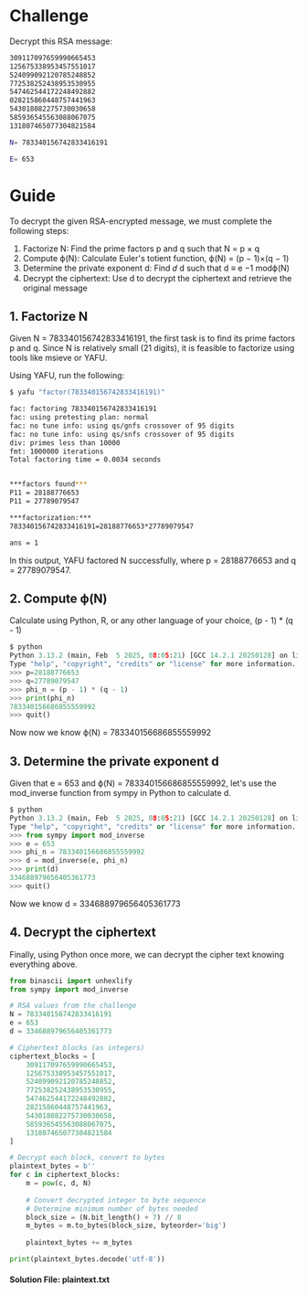 # Challenge
Decrypt this RSA message:
```bash
309117097659990665453
125675338953457551017
524099092120785248852
772538252438953530955
547462544172248492882
028215860448757441963
543018082275730030658
585936545563088067075
131807465077304821584

N= 783340156742833416191

E= 653
```

# Guide

To decrypt the given RSA-encrypted message, we must complete the following steps:
1. Factorize N: Find the prime factors p and q such that N = p × q
2. Compute ϕ(N): Calculate Euler's totient function, ϕ(N) = (p − 1)×(q − 1)
3. Determine the private exponent d: Find 𝑑 d such that d ≡ e −1 modϕ(N)
4. Decrypt the ciphertext: Use d to decrypt the ciphertext and retrieve the original message


## 1. Factorize N

Given N = 783340156742833416191, the first task is to find its prime factors p and q. Since N is relatively small (21 digits), it is feasible to factorize using tools like msieve or YAFU.

Using YAFU, run the following:
```bash
$ yafu "factor(783340156742833416191)"

fac: factoring 783340156742833416191
fac: using pretesting plan: normal
fac: no tune info: using qs/gnfs crossover of 95 digits
fac: no tune info: using qs/snfs crossover of 95 digits
div: primes less than 10000
fmt: 1000000 iterations
Total factoring time = 0.0034 seconds


***factors found***
P11 = 28188776653
P11 = 27789079547

***factorization:***
783340156742833416191=28188776653*27789079547

ans = 1
```

In this output, YAFU factored N successfully, where p = 28188776653 and q = 27789079547.


## 2. Compute ϕ(N)
Calculate using Python, R, or any other language of your choice, (p - 1) * (q - 1)

```python
$ python
Python 3.13.2 (main, Feb  5 2025, 08:05:21) [GCC 14.2.1 20250128] on linux
Type "help", "copyright", "credits" or "license" for more information.
>>> p=28188776653
>>> q=27789079547
>>> phi_n = (p - 1) * (q - 1)
>>> print(phi_n)
783340156686855559992
>>> quit()
```

Now now we know ϕ(N) = 783340156686855559992


## 3. Determine the private exponent d
Given that e = 653 and ϕ(N) = 783340156686855559992, let's use the mod_inverse function from sympy in Python to calculate d.

```python
$ python
Python 3.13.2 (main, Feb  5 2025, 08:05:21) [GCC 14.2.1 20250128] on linux
Type "help", "copyright", "credits" or "license" for more information.
>>> from sympy import mod_inverse
>>> e = 653
>>> phi_n = 783340156686855559992
>>> d = mod_inverse(e, phi_n)
>>> print(d)
334688979656405361773
>>> quit()
```

Now we know d = 334688979656405361773


## 4. Decrypt the ciphertext
Finally, using Python once more, we can decrypt the cipher text knowing everything above.

```python
from binascii import unhexlify
from sympy import mod_inverse

# RSA values from the challenge
N = 783340156742833416191
e = 653
d = 334688979656405361773

# Ciphertext blocks (as integers)
ciphertext_blocks = [
    309117097659990665453,
    125675338953457551017,
    524099092120785248852,
    772538252438953530955,
    547462544172248492882,
    28215860448757441963,
    543018082275730030658,
    585936545563088067075,
    131807465077304821584
]

# Decrypt each block, convert to bytes
plaintext_bytes = b''
for c in ciphertext_blocks:
    m = pow(c, d, N)
    
    # Convert decrypted integer to byte sequence
    # Determine minimum number of bytes needed
    block_size = (N.bit_length() + 7) // 8
    m_bytes = m.to_bytes(block_size, byteorder='big')
    
    plaintext_bytes += m_bytes

print(plaintext_bytes.decode('utf-8'))
```

#### Solution File: plaintext.txt


